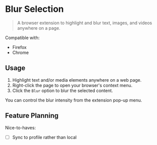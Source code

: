 # Blur Selection

> A browser extension to highlight and blur text, images, and videos anywhere on a page.

Compatible with:

- Firefox
- Chrome

## Usage

1. Highlight text and/or media elements anywhere on a web page.
2. Right-click the page to open your browser's context menu.
3. Click the `Blur` option to blur the selected content.

You can control the blur intensity from the extension pop-up menu.

## Feature Planning

Nice-to-haves:
- [ ] Sync to profile rather than local